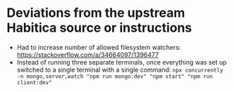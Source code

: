 # Deviations from the upstream Habitica source or instructions

* Had to increase number of allowed filesystem watchers: <https://stackoverflow.com/a/34664097/1396477>
* Instead of running three separate terminals, once everything was set up switched to a single terminal with a single command: `npx concurrently -n mongo,server,watch "npm run mongo:dev" "npm start" "npm run client:dev"`

